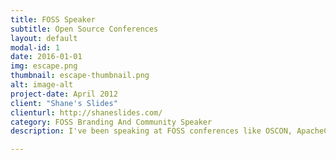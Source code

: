 ```yaml
---
title: FOSS Speaker
subtitle: Open Source Conferences
layout: default
modal-id: 1
date: 2016-01-01
img: escape.png
thumbnail: escape-thumbnail.png
alt: image-alt
project-date: April 2012
client: "Shane's Slides"
clienturl: http://shaneslides.com/
category: FOSS Branding And Community Speaker
description: I've been speaking at FOSS conferences like OSCON, ApacheCon, All Things Open, Community Leadership Summit, and more.

---
```

